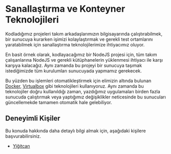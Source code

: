 # Sanallaştırma ve Konteyner Teknolojileri
Kodladığımız projeleri takım arkadaşlarımızın bilgisayarında çalıştırabilmek, bir sunucuya kurarken işimizi kolaylaştırmak ve gerekli test ortamlarını yaratabilmek için sanallaştırma teknolojilerimize ihtiyacımız oluyor.

En basit örnek olarak, kodlayacağımız bir NodeJS projesi için, tüm takım çalışanlarına NodeJS ve gerekli kütüphanelerin yüklenmesi ihtiyacı ile karşı karşıya kalacağız. Aynı zamanda bu projeyi bir sunucuya taşımak istediğimizde tüm kurulumları sunucuyada yapmamız gerekecek.

Bu yüzden bu işlemleri otomatikleştirmek için elimizin altında bulunan [Docker](Docker.md), [Virtualbox](Virtualbox.md) gibi teknolojileri kullanıyoruz. Aynı zamanda bu teknolojiler doğru kullanıldığı zaman, yazdığımız uygulamaları birden fazla sunucuda çalıştırmak veya yaptığımız değişiklikler neticesinde bu sunucuları güncellemekde tamamen otomatik hale gelebiliyor.

## Deneyimli Kişiler
Bu konuda hakkında daha detaylı bilgi almak için, aşağıdaki kişilere başvurabilirsiniz.
- [Yiğitcan](https://github.com/Yengas)